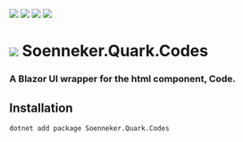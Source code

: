 ﻿[![](https://img.shields.io/nuget/v/soenneker.quark.codes.svg?style=for-the-badge)](https://www.nuget.org/packages/soenneker.quark.codes/)
[![](https://img.shields.io/github/actions/workflow/status/soenneker/soenneker.quark.codes/publish-package.yml?style=for-the-badge)](https://github.com/soenneker/soenneker.quark.codes/actions/workflows/publish-package.yml)
[![](https://img.shields.io/nuget/dt/soenneker.quark.codes.svg?style=for-the-badge)](https://www.nuget.org/packages/soenneker.quark.codes/)
[![](https://img.shields.io/badge/Demo-Live-blueviolet?style=for-the-badge&logo=github)](https://soenneker.github.io/soenneker.quark.codes/)

# ![](https://user-images.githubusercontent.com/4441470/224455560-91ed3ee7-f510-4041-a8d2-3fc093025112.png) Soenneker.Quark.Codes
### A Blazor UI wrapper for the html component, Code.

## Installation

```
dotnet add package Soenneker.Quark.Codes
```

